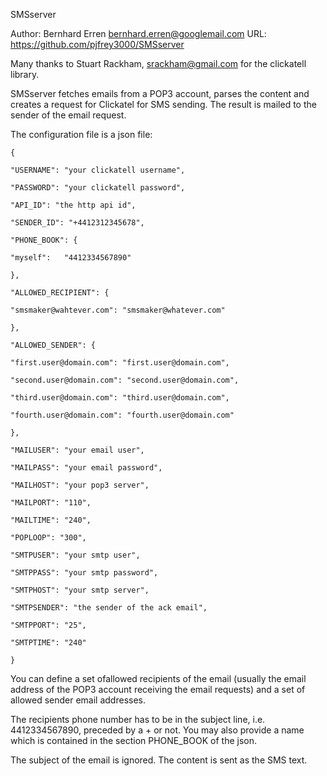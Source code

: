 

SMSserver

Author: Bernhard Erren bernhard.erren@googlemail.com URL: https://github.com/pjfrey3000/SMSserver

Many thanks to Stuart Rackham, srackham@gmail.com for the clickatell library.

SMSserver fetches emails from a POP3 account, parses the content and creates a request for Clickatel for SMS sending. The result is mailed to the sender of the email request.

The configuration file is a json file:

```
{

"USERNAME": "your clickatell username",

"PASSWORD": "your clickatell password",

"API_ID": "the http api id",

"SENDER_ID": "+4412312345678",

"PHONE_BOOK": {

"myself":   "4412334567890"

},

"ALLOWED_RECIPIENT": {

"smsmaker@wahtever.com": "smsmaker@whatever.com"

},

"ALLOWED_SENDER": {

"first.user@domain.com": "first.user@domain.com",

"second.user@domain.com": "second.user@domain.com",

"third.user@domain.com": "third.user@domain.com",

"fourth.user@domain.com": "fourth.user@domain.com"

},

"MAILUSER": "your email user",

"MAILPASS": "your email password",

"MAILHOST": "your pop3 server",

"MAILPORT": "110",

"MAILTIME": "240",

"POPLOOP": "300",

"SMTPUSER": "your smtp user",

"SMTPPASS": "your smtp password",

"SMTPHOST": "your smtp server",

"SMTPSENDER": "the sender of the ack email",

"SMTPPORT": "25",

"SMTPTIME": "240"

}
```

You can define a set ofallowed recipients of the email (usually the email address of the POP3 account receiving the email requests) and a set of allowed sender email addresses.

The recipients phone number has to be in the subject line, i.e. 4412334567890, preceded by a + or not. You may also provide a name which is contained in the section PHONE_BOOK of the json.

The subject of the email is ignored. The content is sent as the SMS text.

